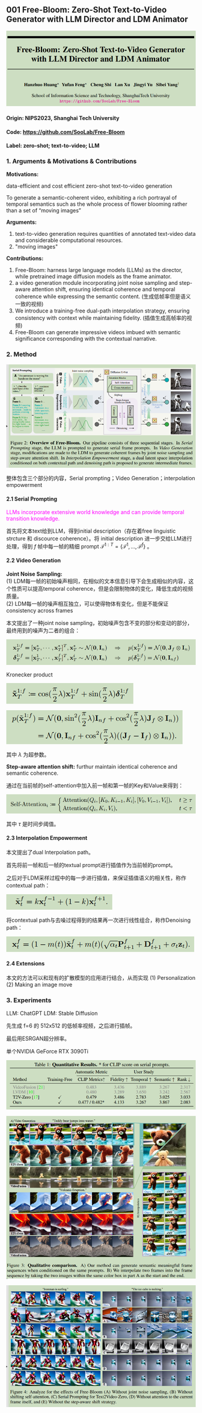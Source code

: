 ## 001 Free-Bloom: Zero-Shot Text-to-Video Generator with LLM Director and LDM Animator

![img](res/001/001.PNG)  

#### Origin: NIPS2023, Shanghai Tech University 
#### Code: https://github.com/SooLab/Free-Bloom
#### Label: zero-shot; text-to-video; LLM

### 1. Arguments & Motivations & Contributions

**Motivations:**  

data-efficient and cost efficient zero-shot text-to-video generation

To generate a semantic-coherent video,
exhibiting a rich portrayal of temporal semantics such as the whole process of
flower blooming rather than a set of “moving images”

**Arguments:**  

1. text-to-video generation requires quantities of annotated text-video data and considerable computational resources.  
2. "moving images"  

**Contributions:**

1. Free-Bloom: harness large language models (LLMs) as the director, while pretrained image diffusion models as the frame animator.  
2. a video generation module incorporating joint noise sampling and step-aware attention shift, ensuring identical coherence and temporal coherence while expressing the semantic content. (生成低帧率但是语义一致的视频)  
3. We introduce a training-free dual-path interpolation strategy, ensuring consistency with context while maintaining fidelity. (插值生成高帧率的视频)  
4. Free-Bloom can generate impressive videos imbued with semantic significance corresponding with the contextual narrative.  

### 2. Method

![img](res/001/002.PNG)  

整体包含三个部分的内容，Serial prompting；Video Generation；interpolation empowerment

#### 2.1 Serial Prompting

<font color=Magenta>LLMs incorporate extensive world knowledge and can provide temporal transition knowledge.</font>  

首先将文本text给到LLM，得到initial description（存在着free linguistic strcture 和 discource coherence）。将 initial description 进一步交给LLM进行处理，得到 $f$ 帧中每一帧的精细 prompt $\mathcal{T}^{1:T}=\lbrace \mathcal{T}^1, ..., \mathcal{T}^f \rbrace$ 。

#### 2.2 Video Generation

**Joint Noise Sampling:**  
(1) LDM每一帧的初始噪声相同，在相似的文本信息引导下会生成相似的内容，这个性质可以提高temporal coherence，但是会限制物体的变化，降低生成的视频质量。  
(2) LDM每一帧的噪声相互独立，可以使得物体有变化，但是不能保证consistency across frames  

本文提出了一种joint noise sampling，初始噪声包含不变的部分和变动的部分，最终用到的噪声为二者的组合：  

![img](res/001/003.PNG)  

Kronecker product

![img](res/001/004.PNG)  

![img](res/001/005.PNG)  

其中 $\lambda$ 为超参数。

**Step-aware attention shift:**
furthur maintain identical coherence and semantic coherence.  

通过在当前帧的self-attention中加入前一帧和第一帧的Key和Value来得到：  

![img](res/001/006.PNG)  

其中 $\tau$ 是时间步阈值。

#### 2.3 Interpolation Empowerment

本文提出了dual Interpolation path。  

首先将前一帧和后一帧的textual prompt进行插值作为当前帧的prompt。

之后对于LDM采样过程中的每一步进行插值，来保证插值语义的相关性，称作contextual path：

![img](res/001/007.PNG)  

将contextual path与去噪过程得到的结果再一次进行线性组合，称作Denoising path：  

![img](res/001/008.PNG)  

#### 2.4 Extensions

本文的方法可以和现有的扩散模型的应用进行结合，从而实现 (1) Personalization (2) Making an image move

### 3. Experiments

LLM: ChatGPT  LDM: Stable Diffusion

先生成 f=6 的 512x512 的低帧率视频，之后进行插帧。

最后用ESRGAN超分辨率。

单个NVIDIA GeForce RTX 3090Ti

![img](res/001/009.PNG)  

![img](res/001/010.PNG)  

![img](res/001/011.PNG)  